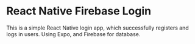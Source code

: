 # React Native Firebase Login

This is a simple React Native login app, which successfully registers and logs in users. Using Expo, and Firebase for database.
